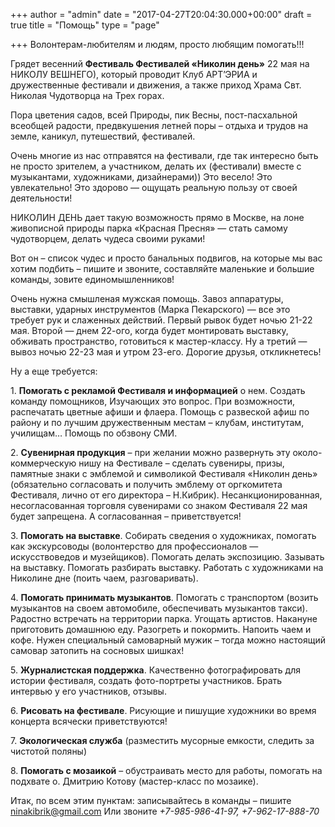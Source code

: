 +++
author = "admin"
date = "2017-04-27T20:04:30.000+00:00"
draft = true
title = "Помощь"
type = "page"

+++
Волонтерам-любителям и людям, просто любящим помогать!!!

Грядет весенний **Фестиваль Фестивалей «Николин день»** 22 мая на НИКОЛУ ВЕШНЕГО), который проводит Клуб АРТ’ЭРИА и дружественные фестивали и движения, а также приход Храма Свт. Николая Чудотворца на Трех горах.

Пора цветения садов, всей Природы, пик Весны, пост-пасхальной всеобщей радости, предвкушения летней поры – отдыха и трудов на земле, каникул, путешествий, фестивалей.

Очень многие из нас отправятся на фестивали, где так интересно быть не просто зрителем, а участником, делать их (фестивали) вместе с музыкантами, художниками, дизайнерами)) Это весело! Это увлекательно! Это здорово — ощущать реальную пользу от своей деятельности!

НИКОЛИН ДЕНЬ дает такую возможность прямо в Москве, на лоне живописной природы парка «Красная Пресня» — стать самому чудотворцем, делать чудеса своими руками!

Вот он – список чудес и просто банальных подвигов, на которые мы вас хотим подбить – пишите и звоните, составляйте маленькие и большие команды, зовите единомышленников!

Очень нужна смышленая мужская помощь. Завоз аппаратуры, выставки, ударных инструментов (Марка Пекарского) — все это требует рук и слаженных действий. Первый рывок будет ночью 21-22 мая. Второй — днем 22-ого, когда будет монтировать выставку, обживать пространство, готовиться к мастер-классу. Ну а третий — вывоз ночью 22-23 мая и утром 23-его. Дорогие друзья, откликнетесь!

Ну а еще требуется:

1\. **Помогать с рекламой Фестиваля и информацией** о нем. Создать команду помощников, Изучающих это вопрос. При возможности, распечатать цветные афиши и флаера. Помощь с развеской афиш по району и по лучшим дружественным местам – клубам, институтам, училищам… Помощь по обзвону СМИ.

2\. **Сувенирная продукция** – при желании можно развернуть эту около-коммерческую нишу на Фестивале – сделать сувениры, призы, памятные знаки с эмблемой и символикой Фестиваля «Николин день» (обязательно согласовать и получить эмблему от оргкомитета Фестиваля, лично от его директора – Н.Кибрик). Несанкционированная, несогласованная торговля сувенирами со знаком Фестиваля 22 мая будет запрещена. А согласованная – приветствуется!

3\. **Помогать на выставке**. Собирать сведения о художниках, помогать как экскурсоводы (волонтерство для профессионалов — искусствоведов и музейщиков). Помогать делать экспозицию. Зазывать на выставку. Помогать разбирать выставку. Работать с художниками на Николине дне (поить чаем, разговаривать).

4\. **Помогать принимать музыкантов**. Помогать с транспортом (возить музыкантов на своем автомобиле, обеспечивать музыкантов такси). Радостно встречать на территории парка. Угощать артистов. Накануне приготовить домашнюю еду. Разогреть и покормить. Напоить чаем и кофе. Нужен специальный самоварный мужик – тогда можно настоящий самовар затопить на сосновых шишках!

5\. **Журналистская поддержка**. Качественно фотографировать для истории фестиваля, создать фото-портреты участников. Брать интервью у его участников, отзывы.

6\. **Рисовать на фестивале**. Рисующие и пишущие художники во время концерта всячески приветствуются!

7\. **Экологическая служба** (разместить мусорные емкости, следить за чистотой поляны)

8\. **Помогать с мозаикой** – обустраивать место для работы, помогать на подхвате о. Дмитрию Котову (мастер-класс по мозаике).

Итак, по всем этим пунктам: записывайтесь в команды – пишите <a href="mailto:ninakibrik@gmail.com" target="_blank" rel="noopener noreferrer">ninakibrik@gmail.com</a> Или звоните _+7-985-986-41-97, +7-962-17-888-70_